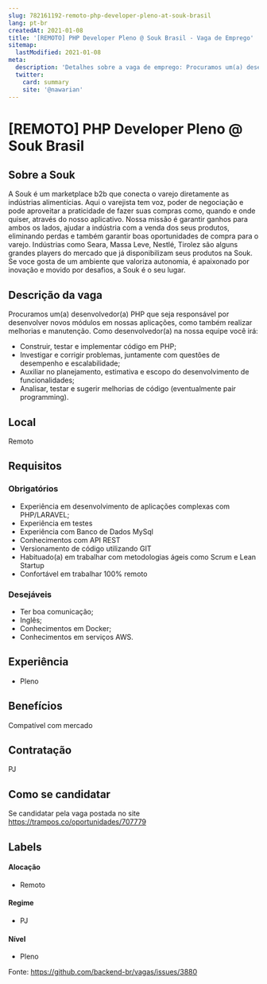 ```yaml
---
slug: 782161192-remoto-php-developer-pleno-at-souk-brasil
lang: pt-br
createdAt: 2021-01-08
title: '[REMOTO] PHP Developer Pleno @ Souk Brasil - Vaga de Emprego'
sitemap:
  lastModified: 2021-01-08
meta:
  description: 'Detalhes sobre a vaga de emprego: Procuramos um(a) desenvolvedor(a) PHP que seja responsável por desenvolver novos módulos em nossas aplicações, como também realizar melhorias e manutenção. Como desenvolvedor(a) na nossa equipe você irá: - Construir, testar e implementar código em PHP; - Investigar e corrigir problemas, juntamente com questões de desempenho e escalabilidade; - Auxiliar no planejamento, estimativa e escopo do desenvolvimento de funcionalidades; - Analisar, testar e sugerir melhorias de código (eventualmente pair programming).'
  twitter:
    card: summary
    site: '@nawarian'
---
```


# [REMOTO] PHP Developer Pleno @ Souk Brasil

## Sobre a Souk
A Souk é um marketplace b2b que conecta o varejo diretamente as indústrias alimentícias. Aqui o varejista tem voz, poder de negociação e pode aproveitar a praticidade de fazer suas compras como, quando e onde quiser, através do nosso aplicativo.
Nossa missão é garantir ganhos para ambos os lados, ajudar a indústria com a venda dos seus produtos, eliminando perdas e também garantir boas oportunidades de compra para o varejo.
Indústrias como Seara, Massa Leve, Nestlé, Tirolez são alguns grandes players do mercado que já disponibilizam seus produtos na Souk.
Se voce gosta de um ambiente que valoriza autonomia, é apaixonado por inovação e movido por desafios, a Souk é o seu lugar.

## Descrição da vaga
Procuramos um(a) desenvolvedor(a) PHP que seja responsável por desenvolver novos módulos em nossas aplicações, como também
realizar melhorias e manutenção.
Como desenvolvedor(a) na nossa equipe você irá:
- Construir, testar e implementar código em PHP;
- Investigar e corrigir problemas, juntamente com questões de desempenho e escalabilidade;
- Auxiliar no planejamento, estimativa e escopo do desenvolvimento de funcionalidades;
- Analisar, testar e sugerir melhorias de código (eventualmente pair programming).

## Local
Remoto

## Requisitos

### Obrigatórios
- Experiência em desenvolvimento de aplicações complexas com PHP/LARAVEL;
- Experiência em testes
- Experiência com Banco de Dados MySql
- Conhecimentos com API REST
- Versionamento de código utilizando GIT
- Habituado(a) em trabalhar com metodologias ágeis como Scrum e Lean Startup
- Confortável em trabalhar 100% remoto

### Desejáveis
- Ter boa comunicação;
- Inglês;
- Conhecimentos em Docker;
- Conhecimentos em serviços AWS.

## Experiência
- Pleno

## Benefícios
Compatível com mercado

## Contratação
PJ

## Como se candidatar
Se candidatar pela vaga postada no site https://trampos.co/oportunidades/707779

## Labels
#### Alocação
- Remoto

#### Regime
- PJ

#### Nível
- Pleno

Fonte: https://github.com/backend-br/vagas/issues/3880
